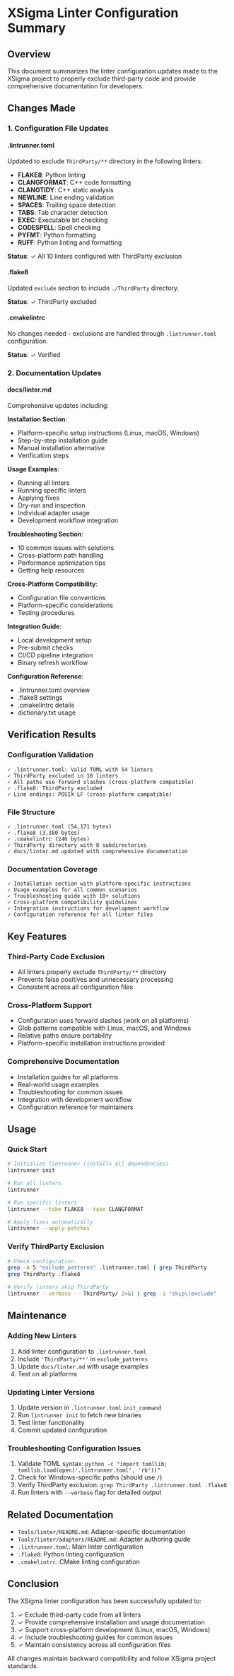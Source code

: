 # XSigma Linter Configuration Summary

## Overview
This document summarizes the linter configuration updates made to the XSigma project to properly exclude third-party code and provide comprehensive documentation for developers.

## Changes Made

### 1. Configuration File Updates

#### .lintrunner.toml
Updated to exclude `ThirdParty/**` directory in the following linters:
- **FLAKE8**: Python linting
- **CLANGFORMAT**: C++ code formatting
- **CLANGTIDY**: C++ static analysis
- **NEWLINE**: Line ending validation
- **SPACES**: Trailing space detection
- **TABS**: Tab character detection
- **EXEC**: Executable bit checking
- **CODESPELL**: Spell checking
- **PYFMT**: Python formatting
- **RUFF**: Python linting and formatting

**Status**: ✓ All 10 linters configured with ThirdParty exclusion

#### .flake8
Updated `exclude` section to include `./ThirdParty` directory.

**Status**: ✓ ThirdParty excluded

#### .cmakelintrc
No changes needed - exclusions are handled through `.lintrunner.toml` configuration.

**Status**: ✓ Verified

### 2. Documentation Updates

#### docs/linter.md
Comprehensive updates including:

**Installation Section**:
- Platform-specific setup instructions (Linux, macOS, Windows)
- Step-by-step installation guide
- Manual installation alternative
- Verification steps

**Usage Examples**:
- Running all linters
- Running specific linters
- Applying fixes
- Dry-run and inspection
- Individual adapter usage
- Development workflow integration

**Troubleshooting Section**:
- 10 common issues with solutions
- Cross-platform path handling
- Performance optimization tips
- Getting help resources

**Cross-Platform Compatibility**:
- Configuration file conventions
- Platform-specific considerations
- Testing procedures

**Integration Guide**:
- Local development setup
- Pre-submit checks
- CI/CD pipeline integration
- Binary refresh workflow

**Configuration Reference**:
- .lintrunner.toml overview
- .flake8 settings
- .cmakelintrc details
- dictionary.txt usage

## Verification Results

### Configuration Validation
```
✓ .lintrunner.toml: Valid TOML with 54 linters
✓ ThirdParty excluded in 10 linters
✓ All paths use forward slashes (cross-platform compatible)
✓ .flake8: ThirdParty excluded
✓ Line endings: POSIX LF (cross-platform compatible)
```

### File Structure
```
✓ .lintrunner.toml (54,171 bytes)
✓ .flake8 (3,380 bytes)
✓ .cmakelintrc (246 bytes)
✓ ThirdParty directory with 8 subdirectories
✓ docs/linter.md updated with comprehensive documentation
```

### Documentation Coverage
```
✓ Installation section with platform-specific instructions
✓ Usage examples for all common scenarios
✓ Troubleshooting guide with 10+ solutions
✓ Cross-platform compatibility guidelines
✓ Integration instructions for development workflow
✓ Configuration reference for all linter files
```

## Key Features

### Third-Party Code Exclusion
- All linters properly exclude `ThirdParty/**` directory
- Prevents false positives and unnecessary processing
- Consistent across all configuration files

### Cross-Platform Support
- Configuration uses forward slashes (work on all platforms)
- Glob patterns compatible with Linux, macOS, and Windows
- Relative paths ensure portability
- Platform-specific installation instructions provided

### Comprehensive Documentation
- Installation guides for all platforms
- Real-world usage examples
- Troubleshooting for common issues
- Integration with development workflow
- Configuration reference for maintainers

## Usage

### Quick Start
```bash
# Initialize lintrunner (installs all dependencies)
lintrunner init

# Run all linters
lintrunner

# Run specific linters
lintrunner --take FLAKE8 --take CLANGFORMAT

# Apply fixes automatically
lintrunner --apply-patches
```

### Verify ThirdParty Exclusion
```bash
# Check configuration
grep -A 5 "exclude_patterns" .lintrunner.toml | grep ThirdParty
grep ThirdParty .flake8

# Verify linters skip ThirdParty
lintrunner --verbose -- ThirdParty/ 2>&1 | grep -i "skip\|exclude"
```

## Maintenance

### Adding New Linters
1. Add linter configuration to `.lintrunner.toml`
2. Include `'ThirdParty/**'` in `exclude_patterns`
3. Update `docs/linter.md` with usage examples
4. Test on all platforms

### Updating Linter Versions
1. Update version in `.lintrunner.toml` `init_command`
2. Run `lintrunner init` to fetch new binaries
3. Test linter functionality
4. Commit updated configuration

### Troubleshooting Configuration Issues
1. Validate TOML syntax: `python -c "import tomllib; tomllib.load(open('.lintrunner.toml', 'rb'))"`
2. Check for Windows-specific paths (should use `/`)
3. Verify ThirdParty exclusion: `grep ThirdParty .lintrunner.toml .flake8`
4. Run linters with `--verbose` flag for detailed output

## Related Documentation
- `Tools/linter/README.md`: Adapter-specific documentation
- `Tools/linter/adapters/README.md`: Adapter authoring guide
- `.lintrunner.toml`: Main linter configuration
- `.flake8`: Python linting configuration
- `.cmakelintrc`: CMake linting configuration

## Conclusion
The XSigma linter configuration has been successfully updated to:
1. ✓ Exclude third-party code from all linters
2. ✓ Provide comprehensive installation and usage documentation
3. ✓ Support cross-platform development (Linux, macOS, Windows)
4. ✓ Include troubleshooting guides for common issues
5. ✓ Maintain consistency across all configuration files

All changes maintain backward compatibility and follow XSigma project standards.


